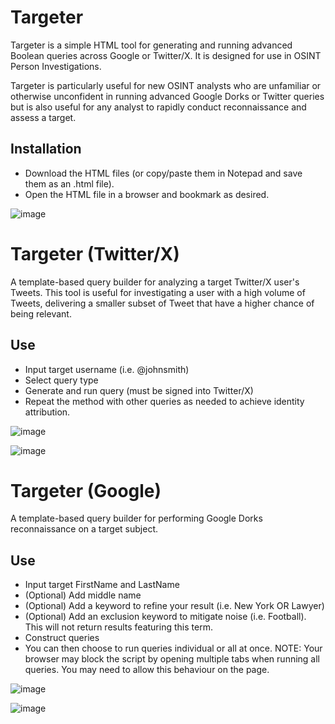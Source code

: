 # Targeter

Targeter is a simple HTML tool for generating and running advanced Boolean queries across Google or Twitter/X. It is designed for use in OSINT Person Investigations.

Targeter is particularly useful for new OSINT analysts who are unfamiliar or otherwise unconfident in running advanced Google Dorks or Twitter queries but is also useful for any analyst to rapidly conduct reconnaissance and assess a target.


## Installation 
- Download the HTML files (or copy/paste them in Notepad and save them as an .html file).
- Open the HTML file in a browser and bookmark as desired.

![image](https://github.com/sockysec/Targeter/assets/121141737/1a27483d-b683-4ec4-a7b3-3e8214bc1b71)
  
# Targeter (Twitter/X)

A template-based query builder for analyzing a target Twitter/X user's Tweets. 
This tool is useful for investigating a user with a high volume of Tweets, delivering a smaller subset of Tweet that have a higher chance of being relevant.

## Use
- Input target username (i.e. @johnsmith)
- Select query type
- Generate and run query (must be signed into Twitter/X)
- Repeat the method with other queries as needed to achieve identity attribution.


![image](https://github.com/sockysec/Targeter/assets/121141737/08307684-4c44-4864-ac77-dd9f592acf80)

![image](https://github.com/sockysec/Targeter/assets/121141737/70d0369d-3af1-47e2-a1ed-92d3b8d16df6)




# Targeter (Google)

A template-based query builder for performing Google Dorks reconnaissance on a target subject. 

## Use
- Input target FirstName and LastName
- (Optional) Add middle name
- (Optional) Add a keyword to refine your result (i.e. New York OR Lawyer)
- (Optional) Add an exclusion keyword to mitigate noise (i.e. Football). This will not return results featuring this term.
- Construct queries
- You can then choose to run queries individual or all at once.
NOTE: Your browser may block the script by opening multiple tabs when running all queries. You may need to allow this behaviour on the page.

![image](https://github.com/sockysec/Targeter/assets/121141737/8af77f59-20cf-43a4-a331-70b5592632a1)

![image](https://github.com/sockysec/Targeter/assets/121141737/1fefd848-4d8e-488e-aefa-c2236d34a71a)
